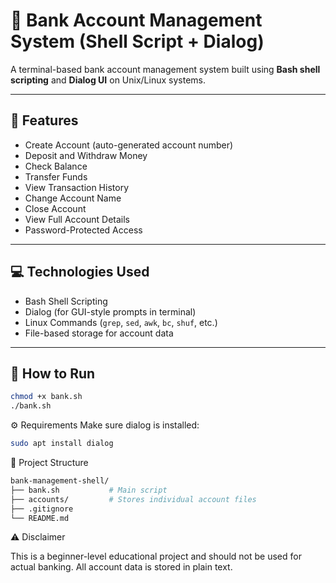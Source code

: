# 🏦 Bank Account Management System (Shell Script + Dialog)

A terminal-based bank account management system built using **Bash shell scripting** and **Dialog UI** on Unix/Linux systems.

---

## 📌 Features

- Create Account (auto-generated account number)
- Deposit and Withdraw Money
- Check Balance
- Transfer Funds
- View Transaction History
- Change Account Name
- Close Account
- View Full Account Details
- Password-Protected Access

---

## 💻 Technologies Used

- Bash Shell Scripting
- Dialog (for GUI-style prompts in terminal)
- Linux Commands (`grep`, `sed`, `awk`, `bc`, `shuf`, etc.)
- File-based storage for account data

---

## 🧪 How to Run

```bash
chmod +x bank.sh
./bank.sh
```

⚙️ Requirements
Make sure dialog is installed:
```bash
sudo apt install dialog
```

📁 Project Structure
```bash
bank-management-shell/
├── bank.sh           # Main script
├── accounts/         # Stores individual account files
├── .gitignore
└── README.md
```

⚠️ Disclaimer

This is a beginner-level educational project and should not be used for actual banking. All account data is stored in plain text.
